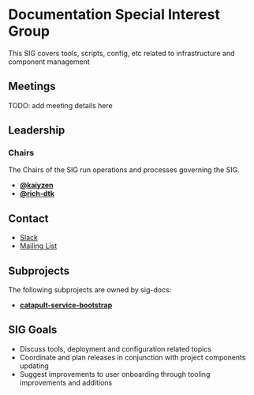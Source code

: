 # Documentation Special Interest Group

This SIG covers tools, scripts, config, etc related to infrastructure and component management

## Meetings

TODO: add meeting details here

## Leadership

### Chairs
The Chairs of the SIG run operations and processes governing the SIG.

* **[@kaiyzen](https://github.com/kaiyzen)**
* **[@rich-dtk](https://github.com/rich-dtk)**

## Contact

* [Slack](https://nem2.slack.com/messages/sig-tooling-infra)
* [Mailing List](https://groups.google.com/forum/#!forum/nemtech-sig-tooling-infra)

## Subprojects

The following subprojects are owned by sig-docs:

* **[catapult-service-bootstrap](https://github.com/nemtech/catapult-service-bootstrap)**

## SIG Goals

* Discuss tools, deployment and configuration related topics
* Coordinate and plan releases in conjunction with project components updating
* Suggest improvements to user onboarding through tooling improvements and additions
